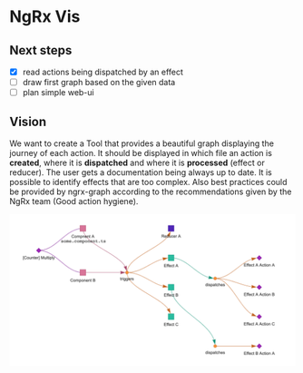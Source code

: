 # NgRx Vis

## Next steps

- [x] read actions being dispatched by an effect
- [ ] draw first graph based on the given data
- [ ] plan simple web-ui

## Vision

We want to create a Tool that provides a beautiful graph displaying the journey of each action.
It should be displayed in which file an action is **created**, where it is **dispatched** and where it is **processed** (effect or reducer).
The user gets a documentation being always up to date. It is possible to identify effects that are too complex. Also best practices could be provided by ngrx-graph according to the recommendations given by the NgRx team (Good action hygiene).

![action-journey](./assets/graphs.png)

